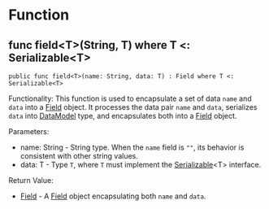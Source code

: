 # Function

## func field\<T>(String, T) where T <: Serializable\<T>

```cangjie
public func field<T>(name: String, data: T) : Field where T <: Serializable<T>
```

Functionality: This function is used to encapsulate a set of data `name` and `data` into a [Field](serialization_package_classes.md#class-field) object. It processes the data pair `name` and `data`, serializes `data` into [DataModel](serialization_package_classes.md#class-datamodel) type, and encapsulates both into a [Field](serialization_package_classes.md#class-field) object.

Parameters:

- name: String - String type. When the `name` field is `""`, its behavior is consistent with other string values.
- data: T - Type `T`, where `T` must implement the [Serializable](serialization_package_interfaces.md#interface-serializable)\<T> interface.

Return Value:

- [Field](serialization_package_classes.md#class-field) - A [Field](serialization_package_classes.md#class-field) object encapsulating both `name` and `data`.